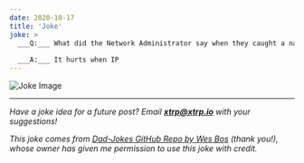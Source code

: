 ```yaml
---
date: 2020-10-17
title: 'Joke'
joke: >
  ___Q:___ What did the Network Administrator say when they caught a nasty virus?
  
  ___A:___ It hurts when IP
---
```


![Joke Image](https://private.xtrp.io/projects/DailyDeveloperJokes/public_image_server/images/5e1259ce87a7e.png)

---
*Have a joke idea for a future post? Email **[xtrp@xtrp.io](mailto:xtrp@xtrp.io)** with your suggestions!*

*This joke comes from [Dad-Jokes GitHub Repo by Wes Bos](https://github.com/wesbos/dad-jokes) (thank you!), whose owner has given me permission to use this joke with credit.*

<!-- 
Joke text:
**Q:** What did the Network Administrator say when they caught a nasty virus?

**A:** It hurts when IP
 -->

